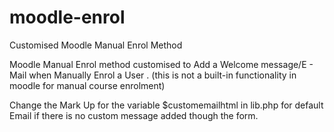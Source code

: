 moodle-enrol
============

Customised Moodle Manual Enrol Method

Moodle Manual Enrol method  customised to  Add a Welcome message/E - Mail  when Manually 
Enrol a User . (this is  not a built-in  functionality  in moodle for manual course enrolment)


Change the  Mark Up for the  variable $customemailhtml in lib.php for default  Email if there is 
no custom message  added though the form.
